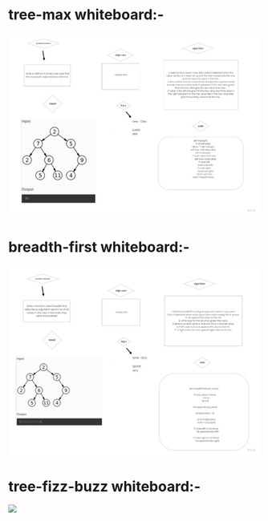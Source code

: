 # tree-max whiteboard:-

![](image/tree-max.jpg)


# breadth-first whiteboard:-

![](image/breadth-first.jpg)


# tree-fizz-buzz whiteboard:-

![](trees/image/fizz_buzz.jpg)

